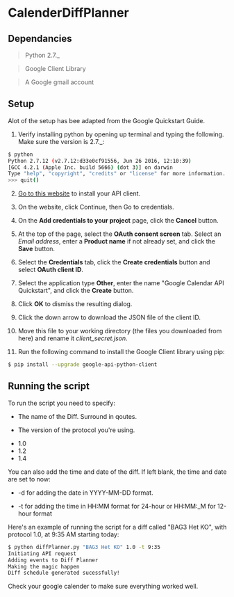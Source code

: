 # CalenderDiffPlanner

## Dependancies ##
  > Python 2.7._
  
  > Google Client Library
  
  > A Google gmail account
  
## Setup ##
Alot of the setup has bee adapted from the Google Quickstart Guide.

1. Verify installing python by opening up terminal and typing the following. Make sure the version is 2.7._:
```bash
$ python
Python 2.7.12 (v2.7.12:d33e0cf91556, Jun 26 2016, 12:10:39)
[GCC 4.2.1 (Apple Inc. build 5666) (dot 3)] on darwin
Type "help", "copyright", "credits" or "license" for more information.
>>> quit()
``` 
2. [Go to this website](https://labs.gladstone.org/conklin/pages/genomic-sequence-data-and-rna-sequence-ips-cells) to install your API client.
  1. On the website, click Continue, then Go to credentials.
  2. On the **Add credentials to your project** page, click the **Cancel** button.
  3. At the top of the page, select the **OAuth consent screen** tab. Select an *Email address*, enter a **Product name** if not already set, and click the **Save** button.
  4. Select the **Credentials** tab, click the **Create credentials** button and select **OAuth client ID**.
  5. Select the application type **Other**, enter the name "Google Calendar API Quickstart", and click the **Create** button.
  6. Click **OK** to dismiss the resulting dialog.
  7. Click the down arrow to download the JSON file of the client ID.
  8. Move this file to your working directory (the files you downloaded from here) and rename it *client_secret.json*. 
  
3. Run the following command to install the Google Client library using pip:
```bash
$ pip install --upgrade google-api-python-client
``` 

## Running the script

To run the script you need to specify:

 * The name of the Diff. Surround in qoutes. 
 
 * The version of the protocol you're using.
 
  - 1.0
  - 1.2
  - 1.4
  
  
You can also add the time and date of the diff. If left blank, the time and date are set to now:

  * -d for adding the date in YYYY-MM-DD format.
  
  * -t for adding the time in HH:MM format for 24-hour or HH:MM:_M for 12-hour format
 

Here's an example of running the script for a diff called "BAG3 Het KO", with protocol 1.0, at 9:35 AM starting today:
 ```bash
$ python diffPlanner.py "BAG3 Het KO" 1.0 -t 9:35 
Initiating API request
Adding events to Diff Planner
Making the magic happen
Diff schedule generated sucessfully!
``` 
Check your google calender to make sure everything worked well.
